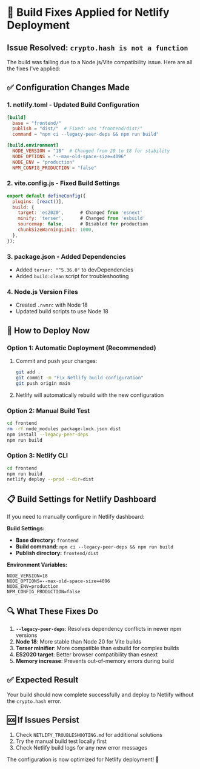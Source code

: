 # 🔧 Build Fixes Applied for Netlify Deployment

## Issue Resolved: `crypto.hash is not a function`

The build was failing due to a Node.js/Vite compatibility issue. Here are all the fixes I've applied:

## ✅ Configuration Changes Made

### 1. **netlify.toml** - Updated Build Configuration
```toml
[build]
  base = "frontend/"
  publish = "dist/"  # Fixed: was "frontend/dist/"
  command = "npm ci --legacy-peer-deps && npm run build"

[build.environment]
  NODE_VERSION = "18"  # Changed from 20 to 18 for stability
  NODE_OPTIONS = "--max-old-space-size=4096"
  NODE_ENV = "production"
  NPM_CONFIG_PRODUCTION = "false"
```

### 2. **vite.config.js** - Fixed Build Settings
```javascript
export default defineConfig({
  plugins: [react()],
  build: {
    target: 'es2020',      # Changed from 'esnext'
    minify: 'terser',      # Changed from 'esbuild'
    sourcemap: false,      # Disabled for production
    chunkSizeWarningLimit: 1000,
  },
});
```

### 3. **package.json** - Added Dependencies
- Added `terser: "^5.36.0"` to devDependencies
- Added `build:clean` script for troubleshooting

### 4. **Node.js Version Files**
- Created `.nvmrc` with Node 18
- Updated build scripts to use Node 18

## 🚀 How to Deploy Now

### Option 1: Automatic Deployment (Recommended)
1. Commit and push your changes:
   ```bash
   git add .
   git commit -m "Fix Netlify build configuration"
   git push origin main
   ```

2. Netlify will automatically rebuild with the new configuration

### Option 2: Manual Build Test
```bash
cd frontend
rm -rf node_modules package-lock.json dist
npm install --legacy-peer-deps
npm run build
```

### Option 3: Netlify CLI
```bash
cd frontend
npm run build
netlify deploy --prod --dir=dist
```

## 📋 Build Settings for Netlify Dashboard

If you need to manually configure in Netlify dashboard:

**Build Settings:**
- **Base directory:** `frontend`
- **Build command:** `npm ci --legacy-peer-deps && npm run build`
- **Publish directory:** `frontend/dist`

**Environment Variables:**
```
NODE_VERSION=18
NODE_OPTIONS=--max-old-space-size=4096
NODE_ENV=production
NPM_CONFIG_PRODUCTION=false
```

## 🔍 What These Fixes Do

1. **`--legacy-peer-deps`**: Resolves dependency conflicts in newer npm versions
2. **Node 18**: More stable than Node 20 for Vite builds
3. **Terser minifier**: More compatible than esbuild for complex builds
4. **ES2020 target**: Better browser compatibility than esnext
5. **Memory increase**: Prevents out-of-memory errors during build

## ✅ Expected Result

Your build should now complete successfully and deploy to Netlify without the `crypto.hash` error.

## 🆘 If Issues Persist

1. Check `NETLIFY_TROUBLESHOOTING.md` for additional solutions
2. Try the manual build test locally first
3. Check Netlify build logs for any new error messages

The configuration is now optimized for Netlify deployment! 🎉